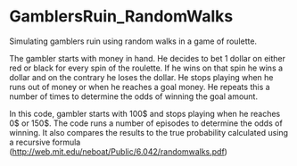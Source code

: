 # GamblersRuin_RandomWalks
Simulating gamblers ruin using random walks in a game of roulette.

The gambler starts with money in hand. He decides to bet 1 dollar on either red or black for every spin of the roulette. If he wins on that spin he wins a dollar and on the contrary he loses the dollar. He stops playing when he runs out of money or when he reaches a goal money. He repeats this a number of times to determine the odds of winning the goal amount.

In this code, gambler starts with 100$ and stops playing when he reaches 0$ or 150$. The code runs a number of episodes to determine the odds of winning. It also compares the results to the true probability calculated using a recursive formula (http://web.mit.edu/neboat/Public/6.042/randomwalks.pdf)
